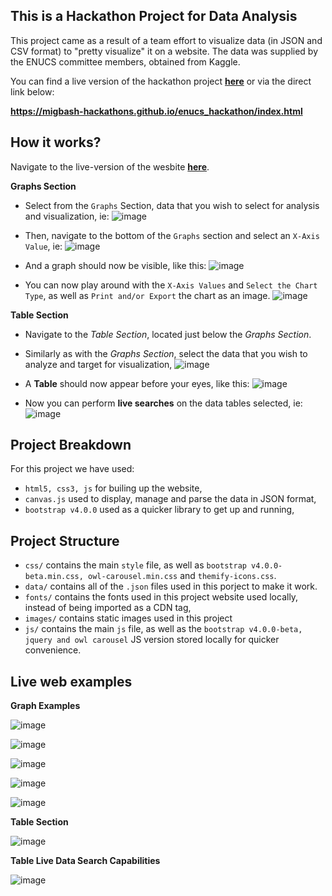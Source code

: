 This is a Hackathon Project for Data Analysis
---

This project came as a result of a team effort to visualize data (in JSON and CSV format) to "pretty visualize" it on a website. The data was supplied by the ENUCS committee members, obtained from Kaggle.

You can find a live version of the hackathon project [**here**](https://migbash-hackathons.github.io/enucs_hackathon/index.html) or via the direct link below:

**https://migbash-hackathons.github.io/enucs_hackathon/index.html**

How it works?
---

Navigate to the live-version of the wesbite [**here**](https://migbash-hackathons.github.io/enucs_hackathon/index.html).

**Graphs Section**

- Select from the ```Graphs``` Section, data that you wish to select for analysis and visualization, ie: 
![image](https://user-images.githubusercontent.com/20924663/90696529-b5138980-e27c-11ea-9d05-cc4ecf3f84fa.png)

- Then, navigate to the bottom of the ```Graphs``` section and select an ```X-Axis Value```, ie:
![image](https://user-images.githubusercontent.com/20924663/90696739-1dfb0180-e27d-11ea-82d6-b7066ac90d95.png)

- And a graph should now be visible, like this:
![image](https://user-images.githubusercontent.com/20924663/90696960-a24d8480-e27d-11ea-952f-ab52af18da56.png)

- You can now play around with the ```X-Axis Values``` and ```Select the Chart Type```, as well as ```Print and/or Export``` the chart as an image.
![image](https://user-images.githubusercontent.com/20924663/90697160-11c37400-e27e-11ea-8c09-b017f47b3424.png)

**Table Section**

- Navigate to the *Table Section*, located just below the *Graphs Section*.

- Similarly as with the *Graphs Section*, select the data that you wish to analyze and target for visualization, ![image](https://user-images.githubusercontent.com/20924663/90697416-a4fca980-e27e-11ea-8246-2e2df2532651.png)

- A **Table** should now appear before your eyes, like this:
![image](https://user-images.githubusercontent.com/20924663/90697500-da08fc00-e27e-11ea-8f14-1d18259e2a38.png)

- Now you can perform **live searches** on the data tables selected, ie:
![image](https://user-images.githubusercontent.com/20924663/90697482-cd84a380-e27e-11ea-8b0e-7ab43c0a28b4.png)


Project Breakdown
---

For this project we have used:

- ```html5, css3, js``` for builing up the website,
- ```canvas.js``` used to display, manage and parse the data in JSON format,
- ```bootstrap v4.0.0``` used as a quicker library to get up and running,

Project Structure
---

- ```css/``` contains the main ```style``` file, as well as ```bootstrap v4.0.0-beta.min.css, owl-carousel.min.css``` and ```themify-icons.css```.
- ```data/``` contains all of the ```.json``` files used in this porject to make it work.
- ```fonts/``` contains the fonts used in this project website used locally, instead of being imported as a CDN tag,
- ```images/``` contains static images used in this project
- ```js/``` contains the main ```js``` file, as well as the ```bootstrap v4.0.0-beta, jquery and owl carousel``` JS version stored locally for quicker convenience.

Live web examples
---

**Graph Examples**

![image](https://user-images.githubusercontent.com/20924663/90691636-ed629a00-e273-11ea-8b28-9b1d51889556.png)

![image](https://user-images.githubusercontent.com/20924663/90691869-63ff9780-e274-11ea-8002-be351ebcf84b.png)

![image](https://user-images.githubusercontent.com/20924663/90698833-0b36fb80-e282-11ea-813c-98bd1adc207a.png)

![image](https://user-images.githubusercontent.com/20924663/90698876-286bca00-e282-11ea-986a-fb270f7f6463.png)

![image](https://user-images.githubusercontent.com/20924663/90698917-40434e00-e282-11ea-8da9-da572e6e2d29.png)

**Table Section**

![image](https://user-images.githubusercontent.com/20924663/90691815-46323280-e274-11ea-9146-ec03a5b66015.png)


**Table Live Data Search Capabilities**

![image](https://user-images.githubusercontent.com/20924663/90692509-8a720280-e275-11ea-842a-0070541bbd10.png)

